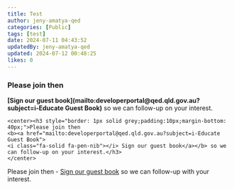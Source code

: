 ```yaml
---
title: Test
author: jeny-amatya-qed
categories: [Public]
tags: [test]
date: 2024-07-11 04:43:52 
updatedBy: jeny-amatya-qed
updated: 2024-07-12 00:48:25 
likes: 0
---
```


### Please join then

**\[Sign our guest book\]\(mailto:developerportal@qed\.qld\.gov\.au?subject=i\-Educate Guest Book\)**  so we can follow-up on your interest.

```
<center><h3 style="border: 1px solid grey;padding:10px;margin-bottom: 40px;">Please join then
<b><a href="mailto:developerportal@qed.qld.gov.au?subject=i-Educate Guest Book"> 
<i class="fa-solid fa-pen-nib"></i> Sign our guest book</a></b> so we can follow-up on your interest.</h3>
</center>
```

Please join then - [Sign our guest book](mailto:developerportal@qed.qld.gov.au?subject=i-Educate%20Guest%20Book) so we can follow-up with your interest.